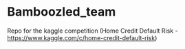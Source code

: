 # Bamboozled_team
Repo for the kaggle competition (Home Credit Default Risk - https://www.kaggle.com/c/home-credit-default-risk)
